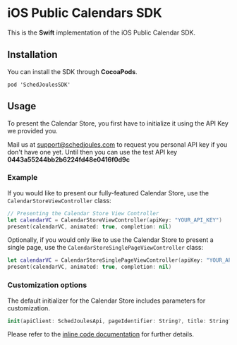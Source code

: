 # iOS Public Calendars SDK

This is the **Swift** implementation of the iOS Public Calendar SDK.

## Installation

You can install the SDK through **CocoaPods**. 

`pod 'SchedJoulesSDK'`


## Usage

To present the Calendar Store, you first have to initialize it using the API Key we provided you.

Mail us at support@schedjoules.com to request you personal API key if you don't have one yet. Until then you can use the test API key **0443a55244bb2b6224fd48e0416f0d9c**

### Example

If you would like to present our fully-featured Calendar Store, use the `CalendarStoreViewController` class:

```Swift
// Presenting the Calendar Store View Controller
let calendarVC = CalendarStoreViewController(apiKey: "YOUR_API_KEY")
present(calendarVC, animated: true, completion: nil)
```

Optionally, if you would only like to use the Calendar Store to present a single page, use the `CalendarStoreSinglePageViewController` class:

```Swift
let calendarVC = CalendarStoreSinglePageViewController(apiKey: "YOUR_API_KEY", pageIdentifer: "115673", title: "Featured")
present(calendarVC, animated: true, completion: nil)
```

### Customization options

The default initializer for the Calendar Store includes parameters for customization. 
```Swift
init(apiClient: SchedJoulesApi, pageIdentifier: String?, title: String?, largeTitle: Bool = true, tintColor: UIColor = ColorPalette.red)
```
Please refer to the [inline code documentation](https://github.com/schedjoules/ios-public-calendars-sdk/blob/master/SDK/CalendarStoreViewController.swift#L61) for further details.


